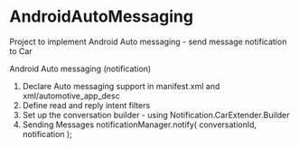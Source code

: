# AndroidAutoMessaging
Project to implement Android Auto messaging - send message notification to Car

Android Auto messaging (notification)
1. Declare Auto messaging support in manifest.xml and xml/automotive_app_desc
2. Define read and reply intent filters
3. Set up the conversation builder - using Notification.CarExtender.Builder
4. Sending Messages
notificationManager.notify( conversationId, notification );
